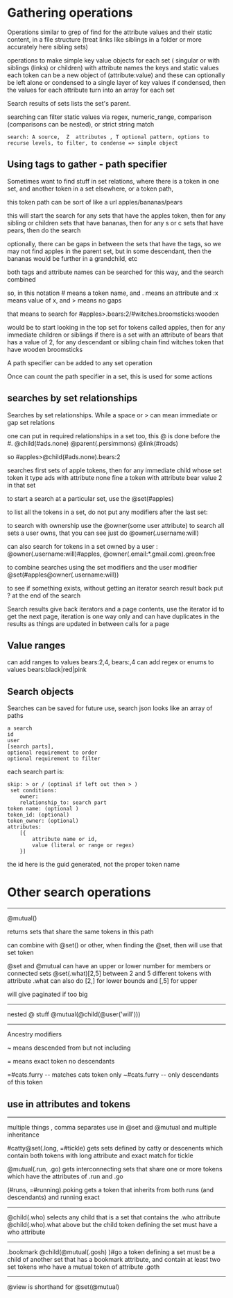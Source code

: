 # Gathering operations

Operations similar to grep of find for the attribute values and their static content, in a file structure (treat links like siblings in a folder or more accurately here sibling sets)

operations to make simple key value objects for each set ( singular or with siblings (links) or children) with attribute names the keys and static values
each token can be a new object of (attribute:value) and these can optionally be left alone or condensed to a single layer of key values
if condensed, then the values for each attribute turn into an array for each set


Search results of sets lists the set's parent.

searching can filter static values via regex, numeric_range, comparison (comparisons can be nested), or strict string match

    search: A source,  Z  attributes , T optional pattern, options to recurse levels, to filter, to condense => simple object




## Using tags to gather - path specifier

Sometimes want to find stuff in set relations, where there is a token in one set, and another token in a set elsewhere, or a token path,

this token path can be sort of like a url apples/bananas/pears

this will start the search for any sets that have the apples token, then for any sibling or children sets that have bananas, then for any s or c sets that have pears, then do the search

optionally, there can be gaps in between the sets that have the tags, so we may not find apples in the parent set, but in some descendant, then the bananas would be further in a grandchild, etc

both tags and attribute names can be searched for this way, and the search combined

so, in this notation # means a token name, and . means an attribute and :x means value of x, and > means no gaps

that means to search for #apples>.bears:2/#witches.broomsticks:wooden

would be to start looking in the top set for tokens called apples,
then for any immediate children or siblings if there is a set with an attribute of bears that has a value of 2,
for any descendant or sibling chain find witches token that have wooden broomsticks

A path specifier can be added to any set operation

Once can count the path specifier in a set, this is used for some actions

## searches by set relationships

Searches by set relationships. While a space or > can mean immediate or gap set relations

one can put in required relationships in a set too, this @ is done before the #.
@child(#ads.none) @parent(.persimmons) @link(#roads)

so #apples>@child(#ads.none).bears:2

searches first sets of apple tokens, then for any immediate child whose set token it type ads with attribute none fine a token with attribute bear value 2 in that set

to start a search at a particular set, use the @set(#apples)

to list all the tokens in a set, do not put any modifiers after the last set:


to search with ownership use the @owner(some user attribute)
to search all sets a user owns, that you can see just do @owner(.username:will)

can also search for tokens in a set owned by a user : @owner(.username:will)#apples, @owner(.email:*.gmail.com).green:free

to combine searches using the set modifiers and the user modifier
@set(#apples@owner(.username:will))


to see if something exists, without getting an iterator search result back put ? at the end of the search

Search results give back iterators and a page contents, use the iterator id to get the next page,
iteration is one way only and can have duplicates in the results as things are updated in between calls for a page

## Value ranges
 can add ranges to values bears:2,4, bears:,4 
 can add regex or enums to values bears:black|red|pink


## Search objects

Searches can be saved for future use, search json looks like an array of paths

    a search
    id
    user
    [search parts],
    optional requirement to order
    optional requirement to filter

each search part is:
        
    skip: > or / (optinal if left out then > )
     set conditions:
        owner:
        relationship_to: search part
    token name: (optional )
    token_id: (optional)
    token_owner: (optional)
    attributes:
        [{
            attribute name or id,
            value (literal or range or regex)
        }]


the id here is the guid generated, not the proper token name


# Other search operations

---------

@mutual()

returns sets that share the same tokens in this path

can combine with @set() or other, when finding the @set, then will use that set token

@set and @mutual can have an upper or lower number for members or connected sets
@set(.what)[2,5] between 2 and 5 different tokens with attribute .what
can also do [2,] for lower bounds and [,5] for upper

will give paginated if too big

------------

nested @ stuff
@mutual(@child(@user('will')))

----------------

Ancestry modifiers

~ means descended from but not including

= means exact token no descendants

=#cats.furry   -- matches cats token only
~#cats.furry   -- only descendants of this token

## use in attributes and tokens

---------------------
multiple things
, comma separates  use in @set and @mutual and multiple inheritance

#catty@set(.long, =#tickle)  gets sets defined by catty or descenents which contain both tokens with long attribute and exact match for tickle

@mutual(.run, .go) gets interconnecting sets that share one or more tokens which have the attributes of .run and .go


(#runs, =#running).poking  gets a token that inherits from both runs (and descendants) and running exact

--------------------------------

@child(.who) selects any child that is a set that contains the .who attribute
@child(.who).what  above but the child token defining the set must have a who attribute


------------------------

.bookmark @child(@mutual(.gosh) )#go  a token defining a set must be a child of another set that has a bookmark attribute,
and contain at least two set tokens who have a mutual token of attribute .goth

-----------------
@view is shorthand for @set(@mutual)